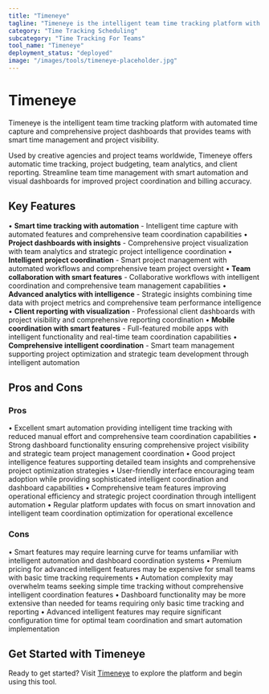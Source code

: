 ```yaml
---
title: "Timeneye"
tagline: "Timeneye is the intelligent team time tracking platform with automated time capture and comprehensive project dashboards that provides teams with smar..."
category: "Time Tracking Scheduling"
subcategory: "Time Tracking For Teams"
tool_name: "Timeneye"
deployment_status: "deployed"
image: "/images/tools/timeneye-placeholder.jpg"
---
```


# Timeneye

Timeneye is the intelligent team time tracking platform with automated time capture and comprehensive project dashboards that provides teams with smart time management and project visibility.

Used by creative agencies and project teams worldwide, Timeneye offers automatic time tracking, project budgeting, team analytics, and client reporting. Streamline team time management with smart automation and visual dashboards for improved project coordination and billing accuracy.

## Key Features

• **Smart time tracking with automation** - Intelligent time capture with automated features and comprehensive team coordination capabilities
• **Project dashboards with insights** - Comprehensive project visualization with team analytics and strategic project intelligence coordination
• **Intelligent project coordination** - Smart project management with automated workflows and comprehensive team project oversight
• **Team collaboration with smart features** - Collaborative workflows with intelligent coordination and comprehensive team management capabilities
• **Advanced analytics with intelligence** - Strategic insights combining time data with project metrics and comprehensive team performance intelligence
• **Client reporting with visualization** - Professional client dashboards with project visibility and comprehensive reporting coordination
• **Mobile coordination with smart features** - Full-featured mobile apps with intelligent functionality and real-time team coordination capabilities
• **Comprehensive intelligent coordination** - Smart team management supporting project optimization and strategic team development through intelligent automation

## Pros and Cons

### Pros
• Excellent smart automation providing intelligent time tracking with reduced manual effort and comprehensive team coordination capabilities
• Strong dashboard functionality ensuring comprehensive project visibility and strategic team project management coordination
• Good project intelligence features supporting detailed team insights and comprehensive project optimization strategies
• User-friendly interface encouraging team adoption while providing sophisticated intelligent coordination and dashboard capabilities
• Comprehensive team features improving operational efficiency and strategic project coordination through intelligent automation
• Regular platform updates with focus on smart innovation and intelligent team coordination optimization for operational excellence

### Cons
• Smart features may require learning curve for teams unfamiliar with intelligent automation and dashboard coordination systems
• Premium pricing for advanced intelligent features may be expensive for small teams with basic time tracking requirements
• Automation complexity may overwhelm teams seeking simple time tracking without comprehensive intelligent coordination features
• Dashboard functionality may be more extensive than needed for teams requiring only basic time tracking and reporting
• Advanced intelligent features may require significant configuration time for optimal team coordination and smart automation implementation
## Get Started with Timeneye

Ready to get started? Visit [Timeneye](https://timeneye.com) to explore the platform and begin using this tool.

